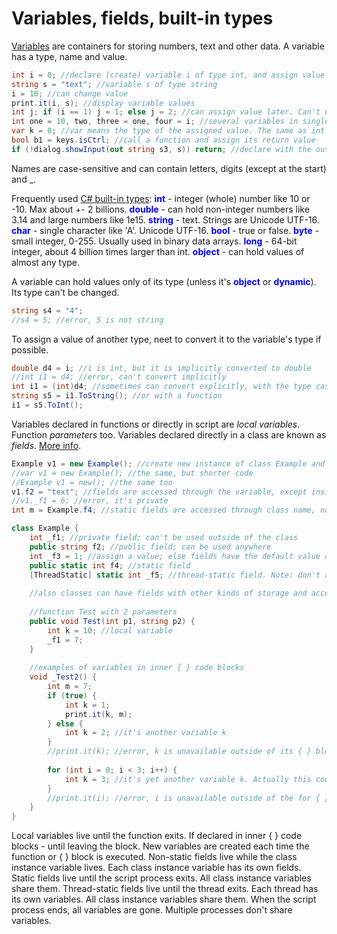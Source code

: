 # Variables, fields, built-in types
<a href='https://www.google.com/search?q=C%23+variables'>Variables</a> are containers for storing numbers, text and other data. A variable has a type, name and value.

```csharp
int i = 0; //declare (create) variable i of type int, and assign value 0
string s = "text"; //variable s of type string
i = 10; //can change value
print.it(i, s); //display variable values
int j; if (i == 1) j = 1; else j = 2; //can assign value later. Can't use unassigned.
int one = 10, two, three = one, four = i; //several variables in single statement
var k = 0; //var means the type of the assigned value. The same as int k = 0;
bool b1 = keys.isCtrl; //call a function and assign its return value
if (!dialog.showInput(out string s3, s)) return; //declare with the out keyword. The function assigns a value.
```

Names are case-sensitive and can contain letters, digits (except at the start) and _.

Frequently used <a href='https://www.google.com/search?q=built-in+types%2C+C%23+reference'>C# built-in types</a>:
<span style='color:#00f;font-weight:bold'>int</span> - integer (whole) number like 10 or -10. Max about +- 2 billions.
<span style='color:#00f;font-weight:bold'>double</span> - can hold non-integer numbers like 3.14 and large numbers like 1e15.
<span style='color:#00f;font-weight:bold'>string</span> - text. Strings are Unicode UTF-16.
<span style='color:#00f;font-weight:bold'>char</span> - single character like 'A'. Unicode UTF-16.
<span style='color:#00f;font-weight:bold'>bool</span> - true or false.
<span style='color:#00f;font-weight:bold'>byte</span> - small integer, 0-255. Usually used in binary data arrays.
<span style='color:#00f;font-weight:bold'>long</span> - 64-bit integer, about 4 billion times larger than int.
<span style='color:#00f;font-weight:bold'>object</span> - can hold values of almost any type.

A variable can hold values only of its type (unless it's <span style='color:#00f;font-weight:bold'>object</span> or <span style='color:#00f;font-weight:bold'>dynamic</span>). Its type can't be changed.

```csharp
string s4 = "4";
//s4 = 5; //error, 5 is not string
```

To assign a value of another type, neet to convert it to the variable's type if possible.

```csharp
double d4 = i; //i is int, but it is implicitly converted to double
//int i1 = d4; //error, can't convert implicitly
int i1 = (int)d4; //sometimes can convert explicitly, with the type cast operator ()
string s5 = i1.ToString(); //or with a function
i1 = s5.ToInt();
```

Variables declared in functions or directly in script are <i>local variables</i>. Function <i>parameters</i> too.
Variables declared directly in a class are known as <i>fields</i>. <a href='https://www.google.com/search?q=C%23+fields'>More info</a>.

```csharp
Example v1 = new Example(); //create new instance of class Example and assign to variable v1
//var v1 = new Example(); //the same, but shorter code
//Example v1 = new(); //the same too
v1.f2 = "text"; //fields are accessed through the variable, except inside the class
//v1._f1 = 6; //error, it's private
int m = Example.f4; //static fields are accessed through class name, not through variable

class Example {
	int _f1; //private field; can't be used outside of the class
	public string f2; //public field; can be used anywhere
	int _f3 = 1; //assign a value; else fields have the default value of the type (0, null, false, empty)
	public static int f4; //static field
	[ThreadStatic] static int _f5; //thread-static field. Note: don't assign a value now; assign in each thread.
	
	//also classes can have fields with other kinds of storage and access: const, readonly, protected, etc
	
	//function Test with 2 parameters
	public void Test(int p1, string p2) {
		int k = 10; //local variable
		_f1 = 7;
	}
	
	//examples of variables in inner { } code blocks
	void _Test2() {
		int m = 7;
		if (true) {
			int k = 1;
			print.it(k, m);
		} else {
			int k = 2; //it's another variable k
		}
		//print.it(k); //error, k is unavailable outside of its { } block
		
		for (int i = 0; i < 3; i++) {
			int k = 3; //it's yet another variable k. Actually this code creates/destroys new variable k in each loop (3 times).
		}
		//print.it(i); //error, i is unavailable outside of the for { } block
	}
}
```

Local variables live until the function exits. If declared in inner { } code blocks - until leaving the block. New variables are created each time the function or { } block is executed.
Non-static fields live while the class instance variable lives. Each class instance variable has its own fields.
Static fields live until the script process exits. All class instance variables share them.
Thread-static fields live until the thread exits. Each thread has its own variables. All class instance variables share them.
When the script process ends, all variables are gone. Multiple processes don't share variables.
